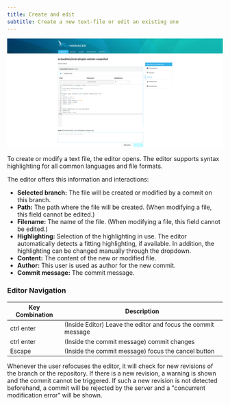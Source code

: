 ```yaml
---
title: Create and edit
subtitle: Create a new text-file or edit an existing one
---
```

![Create new text file](assets/fileEditor.png)

To create or modify a text file, the editor opens. The editor supports syntax highlighting for all common languages and
file formats.

The editor offers this information and interactions:

- **Selected branch:** The file will be created or modified by a commit on this branch.
- **Path:** The path where the file will be created. (When modifying a file, this field cannot be edited.)
- **Filename:** The name of the file. (When modifying a file, this field cannot be edited.)
- **Highlighting:** Selection of the highlighting in use. The editor automatically detects a fitting highlighting, if available. In addition, the highlighting can be changed manually through the dropdown.
- **Content:** The content of the new or modified file.
- **Author:** This user is used as author for the new commit.
- **Commit message:** The commit message.

### Editor Navigation

| Key Combination | Description                                                   |
|-----------------|---------------------------------------------------------------|
| ctrl enter      | (Inside Editor) Leave the editor and focus the commit message |
| ctrl enter      | (Inside the commit message) commit changes                    |
| Escape          | (Inside the commit message) focus the cancel button           |


Whenever the user refocuses the editor, it will check for new revisions of the branch or the repository. If there is a
new revision, a warning is shown and the commit cannot be triggered. If such a new revision is not detected beforehand,
a commit will be rejected by the server and a "concurrent modification error" will be shown.
